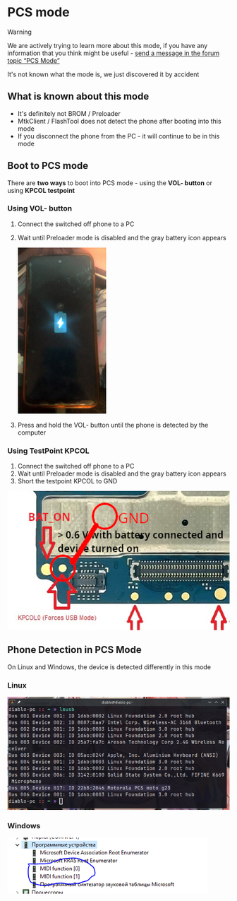 # PCS mode

> [!WARNING]
> We are actively trying to learn more about this mode, if you have any information that you think might be useful - [send a message in the forum topic “PCS Mode”](https://github.com/orgs/moto-penangf/discussions/8)

It's not known what the mode is, we just discovered it by accident

## What is known about this mode
- It's definitely not BROM / Preloader
- MtkClient / FlashTool does not detect the phone after booting into this mode
- If you disconnect the phone from the PC - it will continue to be in this mode

## Boot to PCS mode
There are **two ways** to boot into PCS mode - using the **VOL- button** or using **KPCOL testpoint**

### Using VOL- button
1. Connect the switched off phone to a PC
2. Wait until Preloader mode is disabled and the gray battery icon appears

    <img src="../files/assets/pcs-mode-battery.jpg" width="200">
   
3. Press and hold the VOL- button until the phone is detected by the computer

### Using TestPoint KPCOL
1. Connect the switched off phone to a PC
2. Wait until Preloader mode is disabled and the gray battery icon appears
3. Short the testpoint KPCOL to GND

![Image](../files/assets/pcs-mode-kpcol0.png)

## Phone Detection in PCS Mode
On Linux and Windows, the device is detected differently in this mode

### Linux
![Image](../files/assets/pcs-mode-linux.png)

### Windows
![Image](../files/assets/pcs-mode-windows.png)